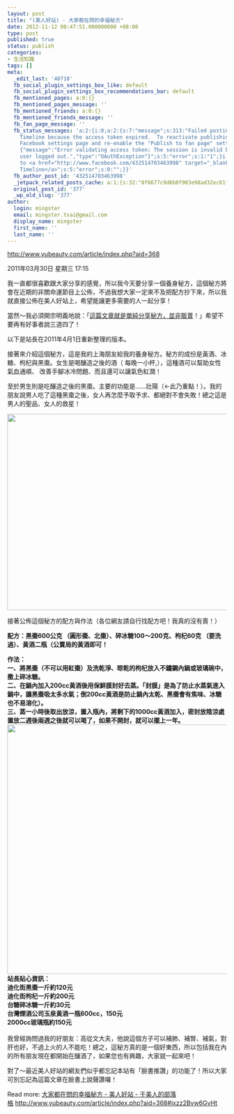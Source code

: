 ```yaml
---
layout: post
title: "(美人好站) - 大家都在問的幸福秘方"
date: 2012-11-12 00:47:51.000000000 +08:00
type: post
published: true
status: publish
categories:
- 生活知識
tags: []
meta:
  _edit_last: '40718'
  fb_social_plugin_settings_box_like: default
  fb_social_plugin_settings_box_recommendations_bar: default
  fb_mentioned_pages: a:0:{}
  fb_mentioned_pages_message: ''
  fb_mentioned_friends: a:0:{}
  fb_mentioned_friends_message: ''
  fb_fan_page_message: ''
  fb_status_messages: 'a:2:{i:0;a:2:{s:7:"message";s:313:"Failed posting to mingster''s
    Timeline because the access token expired.  To reactivate publishing, visit the
    Facebook settings page and re-enable the "Publish to fan page" setting. Full error:
    {"message":"Error validating access token: The session is invalid because the
    user logged out.","type":"OAuthException"}";s:5:"error";s:1:"1";}i:1;a:2:{s:7:"message";s:102:"Posted
    to <a href="http://www.facebook.com/432514703463998" target="_blank">your Facebook
    Timeline</a>";s:5:"error";s:0:"";}}'
  fb_author_post_id: '432514703463998'
  _jetpack_related_posts_cache: a:1:{s:32:"8f6677c9d6b0f903e98ad32ec61f8deb";a:2:{s:7:"expires";i:1453387553;s:7:"payload";a:3:{i:0;a:1:{s:2:"id";i:78;}i:1;a:1:{s:2:"id";i:158;}i:2;a:1:{s:2:"id";i:82;}}}}
  original_post_id: '377'
  _wp_old_slug: '377'
author:
  login: mingster
  email: mingster.tsai@gmail.com
  display_name: mingster
  first_name: ''
  last_name: ''
---
```

<p><a href="http://www.yubeauty.com/article/index.php?aid=368">http://www.yubeauty.com/article/index.php?aid=368</a></p>
<p>2011年03月30日 星期三 17:15</p>
<div>
<p>我一直都很喜歡跟大家分享的感覺，所以我今天要分享一個養身秘方，這個秘方將會在近期的非關命運節目上公佈，不過我想大家一定來不及把配方抄下來，所以我就直接公佈在美人好站上，希望能讓更多需要的人一起分享！</p>
<p>當然～我必須開宗明義地說：「<span style="text-decoration:underline;">這篇文章就是單純分享秘方，並非販賣</span>！」希望不要再有好事者說三道四了！</p>
<p>以下是站長在2011年4月1日重新整理的版本。</p>
<p>接著來介紹這個秘方，這是我的上海朋友給我的養身秘方。秘方的成份是黃酒、冰糖、枸杞與黑棗。女生是喝釀造之後的酒（ 每晚一小杯,），這種酒可以幫助女性氣血通順、 改善手腳冰冷問題、而且還可以讓氣色紅潤！</p>
<p>至於男生則是吃釀造之後的黑棗。主要的功能是……壯陽（←此乃重點！）。我的朋友說男人吃了這種黑棗之後，女人再怎麼予取予求、都絕對不會失敗！總之這是男人的聖品、女人的救星！</p>
<p><img src="{{ site.JB.IMAGE_PATH }}/me0330.jpg" alt="" width="600" height="450" /></p>
<p>接著公佈這個秘方的配方與作法（各位網友請自行找配方吧！我真的沒有賣！）</p>
<p><strong>配方：黑棗600公克 （圓形棗、北棗）、碎冰糖100～200克、枸杞60克 （要洗過）、黃酒二瓶（公賣局的黃酒即可！</p>
<p>作法：<br />
一、將黑棗（不可以用紅棗）及洗乾淨、晾乾的枸杞放入不鏽鋼內鍋或玻璃碗中，撒上碎冰糖。<br />
二、在鍋內加入200cc黃酒後用保鮮膜封好去蒸。「封膜」是為了防止水蒸氣進入鍋中，讓黑棗吸太多水氣；倒200cc黃酒是防止鍋內太乾、黑棗會有焦味、冰糖也不易溶化）。<br />
三、蒸一小時後取出放涼，置入瓶內，將剩下的1000cc黃酒加入，密封放陰涼處置放二週後兩週之後就可以喝了，如果不開封，就可以擺上一年。<br />
<img src="{{ site.JB.IMAGE_PATH }}/me0330-1-n.jpg" alt="" width="600" height="572" /><br />
站長貼心資訊：<br />
迪化街黑棗一斤約120元<br />
迪化街枸杞一斤約200元<br />
台糖碎冰糖一斤約30元<br />
台灣煙酒公司玉泉黃酒一瓶600cc，150元<br />
2000cc玻璃瓶約150元<br />
</strong><br />
我曾經詢問過我的好朋友：高從文大夫，他說這個方子可以補肺、補腎、補氣，對肝也好，不過上火的人不能吃！總之，這秘方真的是一個好東西，所以包括我在內的所有朋友現在都開始在釀酒了，如果您也有興趣，大家就一起來吧！</p>
<p>對了～最近美人好站的網友們似乎都忘記本站有「臉書推讚」的功能了！所以大家可別忘記為這篇文章在臉書上說聲讚囉！</p>
</div>
<p>Read more: <a href="http://www.yubeauty.com/article/index.php?aid=368#ixzz2Bvw6GvHt">大家都在問的幸福秘方 - 美人好站 - 于美人的部落格</a> <a href="http://www.yubeauty.com/article/index.php?aid=368#ixzz2Bvw6GvHt">http://www.yubeauty.com/article/index.php?aid=368#ixzz2Bvw6GvHt</a></p>
